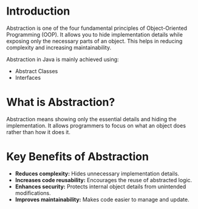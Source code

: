 # Introduction
Abstraction is one of the four fundamental principles of Object-Oriented Programming (OOP). It allows you to hide implementation details while exposing only the necessary parts of an object. This helps in reducing complexity and increasing maintainability.

Abstraction in Java is mainly achieved using:

- Abstract Classes
- Interfaces

# What is Abstraction?
Abstraction means showing only the essential details and hiding the implementation. It allows programmers to focus on what an object does rather than how it does it.

# Key Benefits of Abstraction
- **Reduces complexity:** Hides unnecessary implementation details.
- **Increases code reusability:** Encourages the reuse of abstracted logic.
- **Enhances security:** Protects internal object details from unintended modifications.
- **Improves maintainability:** Makes code easier to manage and update.
